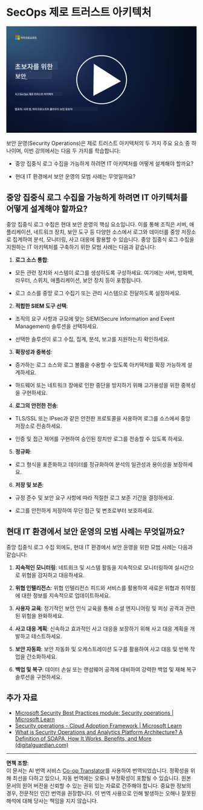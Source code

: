 <!--
CO_OP_TRANSLATOR_METADATA:
{
  "original_hash": "45bbdc114e70936816b0b3e7c40189cf",
  "translation_date": "2025-09-03T18:40:51+00:00",
  "source_file": "4.2 SecOps zero trust architecture.md",
  "language_code": "ko"
}
-->
# SecOps 제로 트러스트 아키텍처

[![비디오 보기](../../translated_images/4-2_placeholder.20e2345a0848364aaf73ddda28f676a3d9980843c51a0050774b268037db079d.ko.png)](https://learn-video.azurefd.net/vod/player?id=8a2c36d9-8117-4576-ad5b-787667d13603)

보안 운영(Security Operations)은 제로 트러스트 아키텍처의 두 가지 주요 요소 중 하나이며, 이번 강의에서는 다음 두 가지를 학습합니다:

- 중앙 집중식 로그 수집을 가능하게 하려면 IT 아키텍처를 어떻게 설계해야 할까요?

- 현대 IT 환경에서 보안 운영의 모범 사례는 무엇일까요?

## 중앙 집중식 로그 수집을 가능하게 하려면 IT 아키텍처를 어떻게 설계해야 할까요?

중앙 집중식 로그 수집은 현대 보안 운영의 핵심 요소입니다. 이를 통해 조직은 서버, 애플리케이션, 네트워크 장치, 보안 도구 등 다양한 소스에서 로그와 데이터를 중앙 저장소로 집계하여 분석, 모니터링, 사고 대응에 활용할 수 있습니다. 중앙 집중식 로그 수집을 지원하는 IT 아키텍처를 구축하기 위한 모범 사례는 다음과 같습니다:

1. **로그 소스 통합**:

- 모든 관련 장치와 시스템이 로그를 생성하도록 구성하세요. 여기에는 서버, 방화벽, 라우터, 스위치, 애플리케이션, 보안 장치 등이 포함됩니다.

- 로그 소스를 중앙 로그 수집기 또는 관리 시스템으로 전달하도록 설정하세요.

2. **적합한 SIEM 도구 선택**:

- 조직의 요구 사항과 규모에 맞는 SIEM(Secure Information and Event Management) 솔루션을 선택하세요.

- 선택한 솔루션이 로그 수집, 집계, 분석, 보고를 지원하는지 확인하세요.

3. **확장성과 중복성**:

- 증가하는 로그 소스와 로그 볼륨을 수용할 수 있도록 아키텍처를 확장 가능하게 설계하세요.

- 하드웨어 또는 네트워크 장애로 인한 중단을 방지하기 위해 고가용성을 위한 중복성을 구현하세요.

4. **로그의 안전한 전송**:

- TLS/SSL 또는 IPsec과 같은 안전한 프로토콜을 사용하여 로그를 소스에서 중앙 저장소로 전송하세요.

- 인증 및 접근 제어를 구현하여 승인된 장치만 로그를 전송할 수 있도록 하세요.

5. **정규화**:

- 로그 형식을 표준화하고 데이터를 정규화하여 분석의 일관성과 용이성을 보장하세요.

6. **저장 및 보존**:

- 규정 준수 및 보안 요구 사항에 따라 적절한 로그 보존 기간을 결정하세요.

- 로그를 안전하게 저장하여 무단 접근 및 변조로부터 보호하세요.

## 현대 IT 환경에서 보안 운영의 모범 사례는 무엇일까요?

중앙 집중식 로그 수집 외에도, 현대 IT 환경에서 보안 운영을 위한 모범 사례는 다음과 같습니다:

1. **지속적인 모니터링**: 네트워크 및 시스템 활동을 지속적으로 모니터링하여 실시간으로 위협을 감지하고 대응하세요.

2. **위협 인텔리전스**: 위협 인텔리전스 피드와 서비스를 활용하여 새로운 위협과 취약점에 대한 정보를 지속적으로 업데이트하세요.

3. **사용자 교육**: 정기적인 보안 인식 교육을 통해 소셜 엔지니어링 및 피싱 공격과 관련된 위험을 완화하세요.

4. **사고 대응 계획**: 신속하고 효과적인 사고 대응을 보장하기 위해 사고 대응 계획을 개발하고 테스트하세요.

5. **보안 자동화**: 보안 자동화 및 오케스트레이션 도구를 활용하여 사고 대응 및 반복 작업을 간소화하세요.

6. **백업 및 복구**: 데이터 손실 또는 랜섬웨어 공격에 대비하여 강력한 백업 및 재해 복구 솔루션을 구현하세요.

## 추가 자료

- [Microsoft Security Best Practices module: Security operations | Microsoft Learn](https://learn.microsoft.com/security/operations/security-operations-videos-and-decks?WT.mc_id=academic-96948-sayoung)
- [Security operations - Cloud Adoption Framework | Microsoft Learn](https://learn.microsoft.com/azure/cloud-adoption-framework/secure/security-operations?WT.mc_id=academic-96948-sayoung)
- [What is Security Operations and Analytics Platform Architecture? A Definition of SOAPA, How It Works, Benefits, and More (digitalguardian.com)](https://www.digitalguardian.com/blog/what-security-operations-and-analytics-platform-architecture-definition-soapa-how-it-works#:~:text=All%20in%20all%2C%20security%20operations%20and%20analytics%20platform,become%20more%20efficient%20and%20operative%20with%20your%20security.)

---

**면책 조항**:  
이 문서는 AI 번역 서비스 [Co-op Translator](https://github.com/Azure/co-op-translator)를 사용하여 번역되었습니다. 정확성을 위해 최선을 다하고 있으나, 자동 번역에는 오류나 부정확성이 포함될 수 있습니다. 원본 문서의 원어 버전을 신뢰할 수 있는 권위 있는 자료로 간주해야 합니다. 중요한 정보의 경우, 전문적인 인간 번역을 권장합니다. 이 번역 사용으로 인해 발생하는 오해나 잘못된 해석에 대해 당사는 책임을 지지 않습니다.